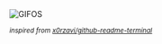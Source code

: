 <div align="justify">
<picture>
    <source media="(prefers-color-scheme: dark)" srcset="https://i.ibb.co/vD8h1cD/output-gif.gif">
    <source media="(prefers-color-scheme: light)" srcset="https://i.ibb.co/vD8h1cD/output-gif.gif">
    <img alt="GIFOS" src="https://i.ibb.co/vD8h1cD/output-gif.gif">
</picture>

<sub><i>inspired from [x0rzavi/github-readme-terminal](https://github.com/x0rzavi/github-readme-terminal)</i></sub>

</div>

<!-- Image deletion URL: https://ibb.co/M9Lfng9/959097943c62fd99c7f7084c7326f4eb -->